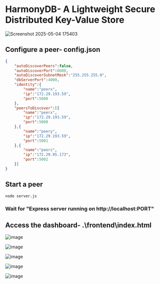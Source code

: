 # HarmonyDB- A Lightweight Secure Distributed Key-Value Store
![Screenshot 2025-05-04 175403](https://github.com/user-attachments/assets/986cdf5d-1a0b-43bc-919d-4d19243c862c)

## Configure a peer- config.json

```json
{
    "autoDiscoverPeers":false,
    "autoDiscoverPort":6000,
    "autoDiscoverSubnetMask":"255.255.255.0",
    "dbServerPort":4000,
    "identity":{
        "name":"peerx",
        "ip":"172.29.193.59",
        "port":5000
    },
    "peersToDiscover":[{
        "name":"peerx",
        "ip":"172.29.193.59",
        "port":5000
    },{
        "name":"peery",
        "ip":"172.29.193.59",
        "port":5001
    },{
        "name":"peerz",
        "ip":"172.29.95.173",
        "port":5002
    }]
}
```
## Start a peer

```bash
node server.js
```
### Wait for "Express server running on http://localhost:PORT"

## Access the dashboard- .\frontend\index.html

![image](https://github.com/user-attachments/assets/4efef37a-81de-46e6-bcbe-7aef8594605f)

![image](https://github.com/user-attachments/assets/61166b5b-ced4-4ca6-8e74-05a59f47a6d0)

![image](https://github.com/user-attachments/assets/6f08c862-6cd7-493a-bb9a-db64dc32b3c2)

![image](https://github.com/user-attachments/assets/ebfb5a00-e17f-40d2-a12e-00007d317492)

![image](https://github.com/user-attachments/assets/1289675b-2a1e-4a97-bd07-b45867ef6ab1)

